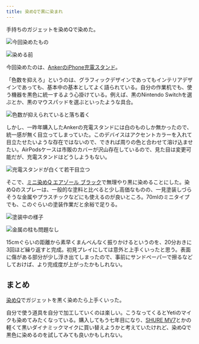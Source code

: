 ```yaml
---
title: 染めQで黒に染まれ
---
```

手持ちのガジェットを染めQで染めた。

![](https://lh4.googleusercontent.com/wJsze2iSCmhn4bndM2q_j2diXh4csa17gislxBeRt0-3rP5EM5gW3aVmOixjsn0NNQLoWvxGfSmZyJFRjG1mpV2dVReMg0XdN5kMujy7zjPhH_gUuyfIwfUSg-PjCUzHPydh5m7MRmP02jZqkx1YfQ "今回染めたもの")

![](https://lh5.googleusercontent.com/cR_wsmyuMNnP8j0PgVPJYJPcvwB000NdnCWoX00RSIOM1Rv0ulyQd949dcVHHWcCF6F8lCIJYWWCLhL9uBhTu_pfOmlNoeQrQhkrGF1aGtqotSX_t8auMdlej16AIi1yENdum0S4Mg3CItvTp8I22A "染める前")

今回染めたのは、[AnkerのiPhone充電スタンド](https://r7kamura.com/articles/2021-09-06-anker-iphone-stand)。

「色数を抑えろ」というのは、グラフィックデザインであってもインテリアデザインであっても、基本中の基本としてよく語られている。自分の作業机でも、使う機器を黒色に統一するよう心掛けている。例えば、黒のNintendo Switchを選ぶとか、黒のマウスパッドを選ぶといったような具合。

![](https://lh6.googleusercontent.com/RZAmmCUHqk2_ZjyqadCUrDe8Jq6FJ5Hgveistf6KaNmvtHIxVRRG7JrAtaFNkO_9wAxwD54GDYlXS88iQescdiyD8fvTd4Ls5n8Pbp0S7GXfc8tSTxwSlvWrH278aAhewMOSo8p9dos0Hl_I0BaviQ "色数が抑えられていると落ち着く")

しかし、一昨年購入したAnkerの充電スタンドには白のものしか無かったので、統一感が無く目立ってしまっていた。このデバイスはアクセントカラーを入れて目立たせたいような存在ではないので、できれば周りの色と合わせて溶け込ませたい。AirPodsケースは市販のカバーが沢山存在しているので、見た目は変更可能だが、充電スタンドはどうしようもない。

![](https://lh4.googleusercontent.com/We_819e46FNoKTVw6MWp2d_5XsDVjk4dL3nxU_SM2DulGnAW4TCyAp25Bw5P_OfF0kKwLJl-_k9zzuFwOyWdj2OswyREkH4zBF3PSqSMBw8akejgQX84LB--tGcWssmVTlArwW9l-88urjlM6OvkHw "充電スタンドが白くて若干目立つ")

そこで、[ミニ染めQ エアゾール ブラック](https://www.amazon.co.jp/dp/B003QMFUKO)で無理やり黒に染めることにした。染めQのスプレーは、一般的な塗料と比べると少し高価なものの、一見塗装しづらそうな金属やプラスチックなどにも使えるのが良いところ。70mlのミニタイプでも、このぐらいの塗装作業だと余裕で足りる。

![](https://lh4.googleusercontent.com/_DuUiIVX7F8kAdHP5KsEvE__Av_4P5s5BTDz2YVnMt8_FUTxymyX7mvffdeudaj0tj3Bxz-BVa_aHsPUzLzKqTZP4P5vp06-DnevEi9D7PE6gyt9EFmyep6KhUo9EXtRon87H3SrgEa_mp7qBLf-Gw "塗装中の様子")

![](https://lh5.googleusercontent.com/66DTaoebfScc_vLjxodbZtv_2tYO9u8PTVp55cdE6CSiIRJd39MXazief8tGX9uRAtPl8X40T-rr9zxq9Nqeest0JtK3JrKAgREm-9OxTDzhQtqSWjd7lIHw98ecx_AeA6V1EzWnEa9Z1fgF06Rejg "金属の柱も問題なし")

15cmぐらいの距離から素早くまんべんなく振りかけるというのを、20分おきに3回ほど繰り返すと完成。初見プレイにしては意外と上手くいったと思う。表面に傷がある部分が少し浮き出てしまったので、事前にサンドペーパーで擦るなどしておけば、より完成度が上がったかもしれない。

まとめ
---

[染めQ](https://www.amazon.co.jp/dp/B003QMFUKO)でガジェットを黒く染めたら上手くいった。

自分で使う道具を自分で加工していくのは楽しい。こうなってくるとYetiのマイクも染めてみたくなっている。購入してもう七年目になり、[SHURE MV7](https://www.amazon.co.jp/dp/B08KY7G1GV)とかの軽くて黒いダイナミックマイクに買い替えようかと考えていたけれど、染めQで黒色に染めるのを試してみても良いかもしれない。

